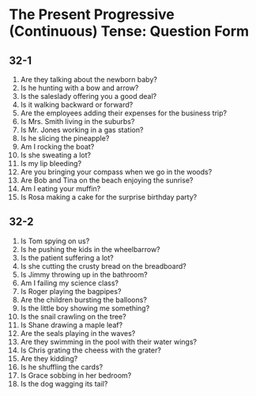 # The Present Progressive (Continuous) Tense: Question Form

## 32-1

1. Are they talking about the newborn baby?
1. Is he hunting with a bow and arrow?
1. Is the saleslady offering you a good deal?
1. Is it walking backward or forward?
1. Are the employees adding their expenses for the business trip?
1. Is Mrs. Smith living in the suburbs?
1. Is Mr. Jones working in a gas station?
1. Is he slicing the pineapple?
1. Am I rocking the boat?
1. Is she sweating a lot?
1. Is my lip bleeding?
1. Are you bringing your compass when we go in the woods?
1. Are Bob and Tina on the beach enjoying the sunrise?
1. Am I eating your muffin?
1. Is Rosa making a cake for the surprise birthday party?

## 32-2

1. Is Tom spying on us?
1. Is he pushing the kids in the wheelbarrow?
1. Is the patient suffering a lot?
1. Is she cutting the crusty bread on the breadboard?
1. Is Jimmy throwing up in the bathroom?
1. Am I failing my science class?
1. Is Roger playing the bagpipes?
1. Are the children bursting the balloons?
1. Is the little boy showing me something?
1. Is the snail crawling on the tree?
1. Is Shane drawing a maple leaf?
1. Are the seals playing in the waves?
1. Are they swimming in the pool with their water wings?
1. Is Chris grating the cheess with the grater?
1. Are they kidding?
1. Is he shuffling the cards?
1. Is Grace sobbing in her bedroom?
1. Is the dog wagging its tail?
